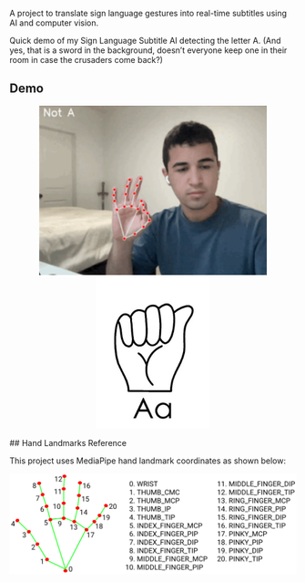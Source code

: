 A project to translate sign language gestures into real-time subtitles using AI and computer vision.


Quick demo of my Sign Language  Subtitle AI detecting the letter A.
(And yes, that is a sword in the background, doesn’t everyone keep one in their room in case the crusaders come back?)

## Demo

<p align="center">
  <img src="images/demo.gif" alt="Sign Language AI Demo" width="400"/>
  <img src="images/A_reference.png" alt="ASL Letter A Reference" width="200"/>
</p>
## Hand Landmarks Reference

This project uses MediaPipe hand landmark coordinates as shown below:

![Hand Landmarks](images/hand_landmarks.png)
